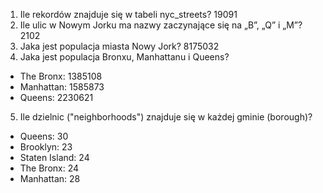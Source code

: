 1. Ile rekordów znajduje się w tabeli nyc_streets?
19091
2. Ile ulic w Nowym Jorku ma nazwy zaczynające się na „B”, „Q” i „M”?
2102
3. Jaka jest populacja miasta Nowy Jork?
8175032
4. Jaka jest populacja Bronxu, Manhattanu i Queens?
* The Bronx: 1385108
* Manhattan: 1585873
* Queens: 2230621
5. Ile dzielnic ("neighborhoods") znajduje się w każdej gminie (borough)?
* Queens: 30
* Brooklyn:	23
* Staten Island: 24
* The Bronx: 24
* Manhattan: 28
